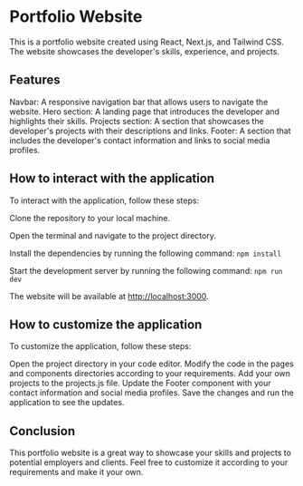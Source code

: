 # Portfolio Website

This is a portfolio website created using React, Next.js, and Tailwind CSS. The website showcases the developer's skills, experience, and projects.

## Features

Navbar: A responsive navigation bar that allows users to navigate the website.
Hero section: A landing page that introduces the developer and highlights their skills.
Projects section: A section that showcases the developer's projects with their descriptions and links.
Footer: A section that includes the developer's contact information and links to social media profiles.

## How to interact with the application

To interact with the application, follow these steps:

Clone the repository to your local machine.

Open the terminal and navigate to the project directory.

Install the dependencies by running the following command:
`npm install`

Start the development server by running the following command:
`npm run dev`

The website will be available at [http://localhost:3000](http://localhost:3000).

## How to customize the application

To customize the application, follow these steps:

Open the project directory in your code editor.
Modify the code in the pages and components directories according to your requirements.
Add your own projects to the projects.js file.
Update the Footer component with your contact information and social media profiles.
Save the changes and run the application to see the updates.

## Conclusion

This portfolio website is a great way to showcase your skills and projects to potential employers and clients.
Feel free to customize it according to your requirements and make it your own.

